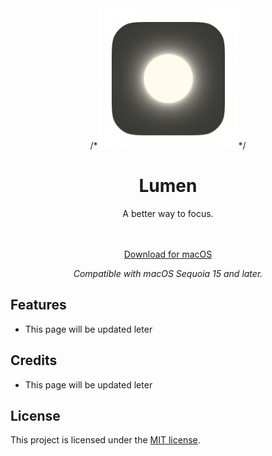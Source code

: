 <div align="center">
  /*<img width="225" height="225" src="/assets/Icon.png" alt="Logo">*/
  <h1>Lumen</h1>
  <p>A better way to focus.</p><br><br>
  <a href="https://github.com/aramsoneson/Core/releases/latest/download/Lumen.dmg">Download for macOS</a><br>
  <p></p><i>Compatible with macOS Sequoia 15 and later.</i></p>
</div>

## Features
- This page will be updated leter

## Credits
- This page will be updated leter

## License

This project is licensed under the [MIT license](LICENSE).
